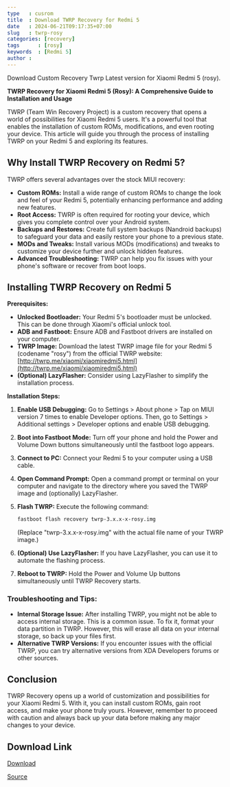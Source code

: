 ```yaml
---
type   : cusrom
title  : Download TWRP Recovery for Redmi 5
date   : 2024-06-21T09:17:35+07:00
slug   : twrp-rosy
categories: [recovery]
tags      : [rosy]
keywords  : [Redmi 5]
author :
---
```


Download Custom Recovery Twrp Latest version for Xiaomi Redmi 5 (rosy).

**TWRP Recovery for Xiaomi Redmi 5 (Rosy): A Comprehensive Guide to Installation and Usage**

TWRP (Team Win Recovery Project) is a custom recovery that opens a world of possibilities for Xiaomi Redmi 5 users. It's a powerful tool that enables the installation of custom ROMs, modifications, and even rooting your device. This article will guide you through the process of installing TWRP on your Redmi 5 and exploring its features.

## Why Install TWRP Recovery on Redmi 5?

TWRP offers several advantages over the stock MIUI recovery:

* **Custom ROMs:** Install a wide range of custom ROMs to change the look and feel of your Redmi 5, potentially enhancing performance and adding new features.
* **Root Access:** TWRP is often required for rooting your device, which gives you complete control over your Android system.
* **Backups and Restores:** Create full system backups (Nandroid backups) to safeguard your data and easily restore your phone to a previous state.
* **MODs and Tweaks:** Install various MODs (modifications) and tweaks to customize your device further and unlock hidden features.
* **Advanced Troubleshooting:** TWRP can help you fix issues with your phone's software or recover from boot loops.

## Installing TWRP Recovery on Redmi 5

**Prerequisites:**

* **Unlocked Bootloader:** Your Redmi 5's bootloader must be unlocked. This can be done through Xiaomi's official unlock tool.
* **ADB and Fastboot:** Ensure ADB and Fastboot drivers are installed on your computer.
* **TWRP Image:** Download the latest TWRP image file for your Redmi 5 (codename "rosy") from the official TWRP website: [http://twrp.me/xiaomi/xiaomiredmi5.html](http://twrp.me/xiaomi/xiaomiredmi5.html)
* **(Optional) LazyFlasher:** Consider using LazyFlasher to simplify the installation process.

**Installation Steps:**

1. **Enable USB Debugging:** Go to Settings > About phone > Tap on MIUI version 7 times to enable Developer options. Then, go to Settings > Additional settings > Developer options and enable USB debugging.

2. **Boot into Fastboot Mode:** Turn off your phone and hold the Power and Volume Down buttons simultaneously until the fastboot logo appears.

3. **Connect to PC:** Connect your Redmi 5 to your computer using a USB cable.

4. **Open Command Prompt:** Open a command prompt or terminal on your computer and navigate to the directory where you saved the TWRP image and (optionally) LazyFlasher.

5. **Flash TWRP:** Execute the following command:
   ```bash
   fastboot flash recovery twrp-3.x.x-x-rosy.img 
   ```
   (Replace "twrp-3.x.x-x-rosy.img" with the actual file name of your TWRP image.)

6. **(Optional) Use LazyFlasher:** If you have LazyFlasher, you can use it to automate the flashing process.

7. **Reboot to TWRP:** Hold the Power and Volume Up buttons simultaneously until TWRP Recovery starts.

### Troubleshooting and Tips:

* **Internal Storage Issue:** After installing TWRP, you might not be able to access internal storage. This is a common issue. To fix it, format your data partition in TWRP. However, this will erase all data on your internal storage, so back up your files first.
* **Alternative TWRP Versions:** If you encounter issues with the official TWRP, you can try alternative versions from XDA Developers forums or other sources.

## Conclusion

TWRP Recovery opens up a world of customization and possibilities for your Xiaomi Redmi 5. With it, you can install custom ROMs, gain root access, and make your phone truly yours. However, remember to proceed with caution and always back up your data before making any major changes to your device.


## Download Link
[Download](https://dl.twrp.me/rosy)

[Source](https://twrp.me/xiaomi/xiaomiredmi5.html)


